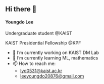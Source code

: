 ## Hi there 👋
#### Youngdo Lee

Undergraduate student @KAIST

KAIST Presidential Fellowship @KPF

- 🔭 I’m currently working on KAIST DM Lab
- 🌱 I’m currently learning ML, mathematics 
- 📫 How to reach me: 
    - lyd0531@kaist.ac.kr
    - leeyoungdo20876@gmail.com

